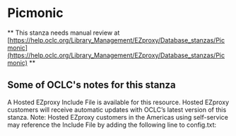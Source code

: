 # Picmonic
** This stanza needs manual review at [https://help.oclc.org/Library_Management/EZproxy/Database_stanzas/Picmonic](https://help.oclc.org/Library_Management/EZproxy/Database_stanzas/Picmonic) **

## Some of OCLC's notes for this stanza

A Hosted EZproxy Include File is available for this resource. Hosted EZproxy customers will receive automatic updates with OCLC&rsquo;s latest version of this stanza. Note: Hosted EZproxy customers in the Americas using self-service may reference the Include File by adding the following line to config.txt:

&nbsp;

&nbsp;
